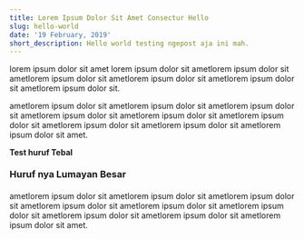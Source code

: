 ```yaml
---
title: Lorem Ipsum Dolor Sit Amet Consectur Hello
slug: hello-world
date: '19 February, 2019'
short_description: Hello world testing ngepost aja ini mah.
---
```


lorem ipsum dolor sit amet lorem ipsum dolor sit ametlorem ipsum dolor sit ametlorem ipsum dolor sit ametlorem ipsum dolor sit ametlorem ipsum dolor sit ametlorem ipsum dolor sit.

ametlorem ipsum dolor sit ametlorem ipsum dolor sit ametlorem ipsum dolor sit ametlorem ipsum dolor sit ametlorem ipsum dolor sit ametlorem ipsum dolor sit ametlorem ipsum dolor sit ametlorem ipsum dolor sit ametlorem ipsum dolor sit amet.

<p style="font-weight: bold; margin: 10px 0px;"> Test huruf Tebal <p>

<h3 style="margin: 20px 0px;"> Huruf nya Lumayan Besar</h3>

ametlorem ipsum dolor sit ametlorem ipsum dolor sit ametlorem ipsum dolor sit ametlorem ipsum dolor sit ametlorem ipsum dolor sit ametlorem ipsum dolor sit ametlorem ipsum dolor sit ametlorem ipsum dolor sit ametlorem ipsum dolor sit amet.